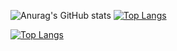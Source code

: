 ![Anurag's GitHub stats](https://github-readme-stats.vercel.app/api?username=PedroSzSantana&show_icons=true&theme=radical)
[![Top Langs](https://github-readme-stats.vercel.app/api/top-langs/?username=PedroSzSantana&layout=compact)](https://github.com/anuraghazra/github-readme-stats)


[![Top Langs](https://github-readme-stats.vercel.app/api/top-langs/?username=PedroSzSantana&langs_count=8)](https://github.com/anuraghazra/github-readme-stats)
